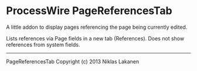 # ProcessWire PageReferencesTab #

A little addon to display pages referencing the page being currently edited.

Lists references via Page fields in a new tab (References). Does not show references from system fields.

------
PageReferencesTab Copyright (c) 2013 Niklas Lakanen